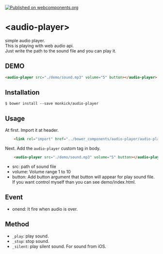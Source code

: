 [![Published on webcomponents.org](https://img.shields.io/badge/webcomponents.org-published-blue.svg)](https://www.webcomponents.org/element/owner/my-element)

# \<audio-player\>

simple audio player.  
This is playing with web audio api.  
Just write the path to the sound file and you can play it.

## DEMO

<!--
```html
<custom-element-demo>
  <template>
    <script src="../webcomponentsjs/webcomponents-lite.js"></script>
    <link rel="import" href="audio-player.html">
    <next-code-block></next-code-block>
  </template>
</custom-element-demo>
```
-->
```html
<audio-player src="./demo/sound.mp3" volume="5" button></audio-player>
```

## Installation

```
$ bower install --save monkick/audio-player
```

## Usage

At first. Import it at header.  

```html
    <link rel="import" href="../bower_components/audio-player/audio-player.html">
```

Next. Add the `audio-player` custom tag in body.

```html
    <audio-player src="./demo/sound.mp3" volume="5" button></audio-player>
```

* src: path of sound file
* volume: Volume range 1 to 10
* button: Add button argument that button will appear for play sound file. If you want control myself than you can see demo/index.html.

## Event

* onend: It fire when audio is over.


## Method

* `_play`: play sound.
* `_stop`: stop sound.
* `_silent`: play silent sound. For sound from iOS.